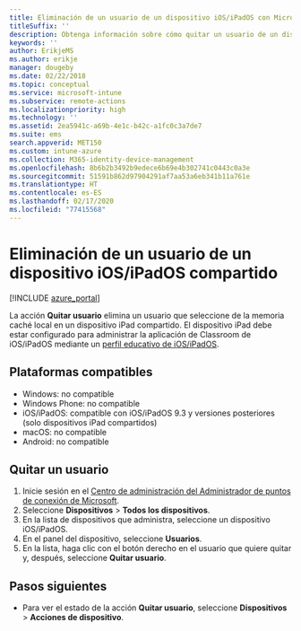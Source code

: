 ```yaml
---
title: Eliminación de un usuario de un dispositivo iOS/iPadOS con Microsoft Intune
titleSuffix: ''
description: Obtenga información sobre cómo quitar un usuario de un dispositivo iOS/iPadOS compartido con Intune.
keywords: ''
author: ErikjeMS
ms.author: erikje
manager: dougeby
ms.date: 02/22/2018
ms.topic: conceptual
ms.service: microsoft-intune
ms.subservice: remote-actions
ms.localizationpriority: high
ms.technology: ''
ms.assetid: 2ea5941c-a69b-4e1c-b42c-a1fc0c3a7de7
ms.suite: ems
search.appverid: MET150
ms.custom: intune-azure
ms.collection: M365-identity-device-management
ms.openlocfilehash: 8b6b2b3492b9edece6b69e4b302741c0443c0a3e
ms.sourcegitcommit: 51591b862d97904291af7aa53a6eb341b11a761e
ms.translationtype: HT
ms.contentlocale: es-ES
ms.lasthandoff: 02/17/2020
ms.locfileid: "77415568"
---
```

# <a name="remove-a-user-from-a-shared-iosipados-device"></a>Eliminación de un usuario de un dispositivo iOS/iPadOS compartido


[!INCLUDE [azure_portal](../includes/azure_portal.md)]

La acción **Quitar usuario** elimina un usuario que seleccione de la memoria caché local en un dispositivo iPad compartido. El dispositivo iPad debe estar configurado para administrar la aplicación de Classroom de iOS/iPadOS mediante un [perfil educativo de iOS/iPadOS](../fundamentals/education-settings-configure-ios.md). 

## <a name="supported-platforms"></a>Plataformas compatibles

- Windows: no compatible
- Windows Phone: no compatible
- iOS/iPadOS: compatible con iOS/iPadOS 9.3 y versiones posteriores (solo dispositivos iPad compartidos)
- macOS: no compatible
- Android: no compatible

## <a name="remove-a-user"></a>Quitar un usuario

1. Inicie sesión en el [Centro de administración del Administrador de puntos de conexión de Microsoft](https://go.microsoft.com/fwlink/?linkid=2109431).
2. Seleccione **Dispositivos** > **Todos los dispositivos**.
3. En la lista de dispositivos que administra, seleccione un dispositivo iOS/iPadOS.
4. En el panel del dispositivo, seleccione **Usuarios**.
5. En la lista, haga clic con el botón derecho en el usuario que quiere quitar y, después, seleccione **Quitar usuario**.

## <a name="next-steps"></a>Pasos siguientes

- Para ver el estado de la acción **Quitar usuario**, seleccione **Dispositivos** > **Acciones de dispositivo**.
